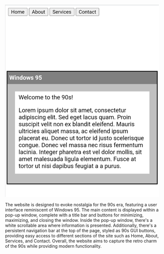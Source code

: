 ![website screenshot](https://github.com/HelloByeLetsNot/90s-web/blob/main/Screenshot_20240328-084948.png)

The website is designed to evoke nostalgia for the 90s era, featuring a user interface reminiscent of Windows 95. The main content is displayed within a pop-up window, complete with a title bar and buttons for minimizing, maximizing, and closing the window. Inside the pop-up window, there's a white scrollable area where information is presented. Additionally, there's a persistent navigation bar at the top of the page, styled as 90s GUI buttons, providing easy access to different sections of the site such as Home, About, Services, and Contact. Overall, the website aims to capture the retro charm of the 90s while providing modern functionality.